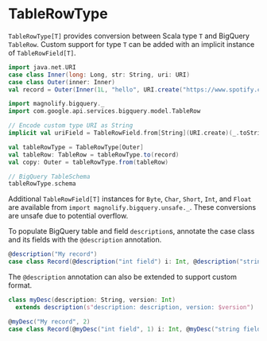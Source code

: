 TableRowType
============

`TableRowType[T]` provides conversion between Scala type `T` and BigQuery `TableRow`. Custom support for type `T` can be added with an implicit instance of `TableRowField[T]`.

```scala
import java.net.URI
case class Inner(long: Long, str: String, uri: URI)
case class Outer(inner: Inner)
val record = Outer(Inner(1L, "hello", URI.create("https://www.spotify.com")))

import magnolify.bigquery._
import com.google.api.services.bigquery.model.TableRow

// Encode custom type URI as String
implicit val uriField = TableRowField.from[String](URI.create)(_.toString)

val tableRowType = TableRowType[Outer]
val tableRow: TableRow = tableRowType.to(record)
val copy: Outer = tableRowType.from(tableRow)

// BigQuery TableSchema
tableRowType.schema
```

Additional `TableRowField[T]` instances for `Byte`, `Char`, `Short`, `Int`, and `Float` are available from `import magnolify.bigquery.unsafe._`. These conversions are unsafe due to potential overflow.

To populate BigQuery table and field `description`s, annotate the case class and its fields with the `@description` annotation.

```scala
@description("My record")
case class Record(@description("int field") i: Int, @description("string field") s: String)
```

The `@description` annotation can also be extended to support custom format.

```scala
class myDesc(description: String, version: Int)
  extends description(s"description: description, version: $version")

@myDesc("My record", 2)
case class Record(@myDesc("int field", 1) i: Int, @myDesc("string field", 2) s: String)
```
